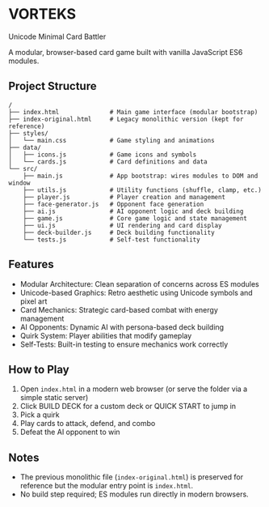 # VORTEKS
Unicode Minimal Card Battler

A modular, browser-based card game built with vanilla JavaScript ES6 modules.

## Project Structure

```
/
├── index.html              # Main game interface (modular bootstrap)
├── index-original.html     # Legacy monolithic version (kept for reference)
├── styles/
│   └── main.css            # Game styling and animations
├── data/
│   ├── icons.js            # Game icons and symbols
│   └── cards.js            # Card definitions and data
└── src/
    ├── main.js             # App bootstrap: wires modules to DOM and window
    ├── utils.js            # Utility functions (shuffle, clamp, etc.)
    ├── player.js           # Player creation and management
    ├── face-generator.js   # Opponent face generation
    ├── ai.js               # AI opponent logic and deck building
    ├── game.js             # Core game logic and state management
    ├── ui.js               # UI rendering and card display
    ├── deck-builder.js     # Deck building functionality
    └── tests.js            # Self-test functionality
```

## Features

- Modular Architecture: Clean separation of concerns across ES modules
- Unicode-based Graphics: Retro aesthetic using Unicode symbols and pixel art
- Card Mechanics: Strategic card-based combat with energy management
- AI Opponents: Dynamic AI with persona-based deck building
- Quirk System: Player abilities that modify gameplay
- Self-Tests: Built-in testing to ensure mechanics work correctly

## How to Play

1. Open `index.html` in a modern web browser (or serve the folder via a simple static server)
2. Click BUILD DECK for a custom deck or QUICK START to jump in
3. Pick a quirk
4. Play cards to attack, defend, and combo
5. Defeat the AI opponent to win

## Notes

- The previous monolithic file (`index-original.html`) is preserved for reference but the modular entry point is `index.html`.
- No build step required; ES modules run directly in modern browsers.
